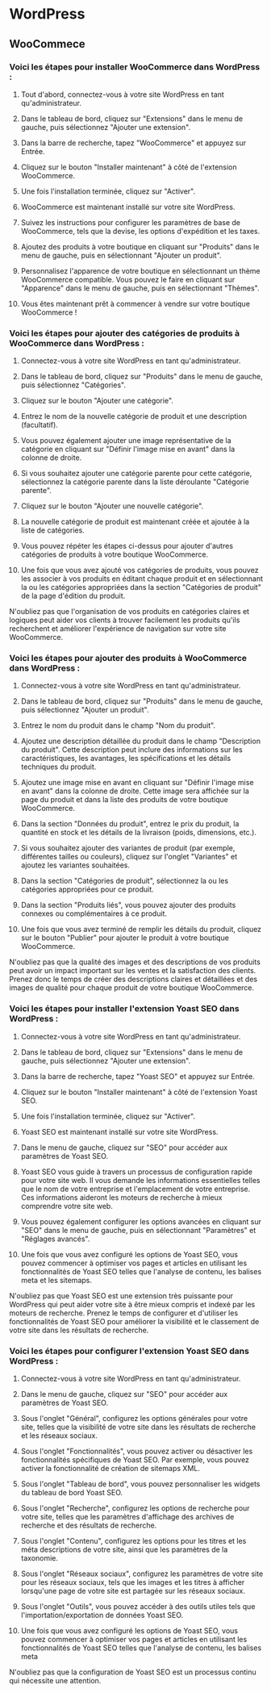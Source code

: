 # WordPress
## WooCommece

### Voici les étapes pour installer WooCommerce dans WordPress : 

 

1. Tout d'abord, connectez-vous à votre site WordPress en tant qu'administrateur. 

2. Dans le tableau de bord, cliquez sur "Extensions" dans le menu de gauche, puis sélectionnez "Ajouter une extension". 

3. Dans la barre de recherche, tapez "WooCommerce" et appuyez sur Entrée. 

4. Cliquez sur le bouton "Installer maintenant" à côté de l'extension WooCommerce. 

5. Une fois l'installation terminée, cliquez sur "Activer". 

6. WooCommerce est maintenant installé sur votre site WordPress. 

7. Suivez les instructions pour configurer les paramètres de base de WooCommerce, tels que la devise, les options d'expédition et les taxes. 

8. Ajoutez des produits à votre boutique en cliquant sur "Produits" dans le menu de gauche, puis en sélectionnant "Ajouter un produit". 

9. Personnalisez l'apparence de votre boutique en sélectionnant un thème WooCommerce compatible. Vous pouvez le faire en cliquant sur "Apparence" dans le menu de gauche, puis en sélectionnant "Thèmes". 

10. Vous êtes maintenant prêt à commencer à vendre sur votre boutique WooCommerce ! 

### Voici les étapes pour ajouter des catégories de produits à WooCommerce dans WordPress : 

1. Connectez-vous à votre site WordPress en tant qu'administrateur. 

2. Dans le tableau de bord, cliquez sur "Produits" dans le menu de gauche, puis sélectionnez "Catégories". 

3. Cliquez sur le bouton "Ajouter une catégorie". 

4. Entrez le nom de la nouvelle catégorie de produit et une description (facultatif). 

5. Vous pouvez également ajouter une image représentative de la catégorie en cliquant sur "Définir l'image mise en avant" dans la colonne de droite. 

6. Si vous souhaitez ajouter une catégorie parente pour cette catégorie, sélectionnez la catégorie parente dans la liste déroulante "Catégorie parente". 

7. Cliquez sur le bouton "Ajouter une nouvelle catégorie". 

8. La nouvelle catégorie de produit est maintenant créée et ajoutée à la liste de catégories. 

9. Vous pouvez répéter les étapes ci-dessus pour ajouter d'autres catégories de produits à votre boutique WooCommerce. 

10. Une fois que vous avez ajouté vos catégories de produits, vous pouvez les associer à vos produits en éditant chaque produit et en sélectionnant la ou les catégories appropriées dans la section "Catégories de produit" de la page d'édition du produit. 

N'oubliez pas que l'organisation de vos produits en catégories claires et logiques peut aider vos clients à trouver facilement les produits qu'ils recherchent et améliorer l'expérience de navigation sur votre site WooCommerce. 

### Voici les étapes pour ajouter des produits à WooCommerce dans WordPress : 

1. Connectez-vous à votre site WordPress en tant qu'administrateur. 

2. Dans le tableau de bord, cliquez sur "Produits" dans le menu de gauche, puis sélectionnez "Ajouter un produit". 

3. Entrez le nom du produit dans le champ "Nom du produit". 

4. Ajoutez une description détaillée du produit dans le champ "Description du produit". Cette description peut inclure des informations sur les caractéristiques, les avantages, les spécifications et les détails techniques du produit. 

5. Ajoutez une image mise en avant en cliquant sur "Définir l'image mise en avant" dans la colonne de droite. Cette image sera affichée sur la page du produit et dans la liste des produits de votre boutique WooCommerce. 

6. Dans la section "Données du produit", entrez le prix du produit, la quantité en stock et les détails de la livraison (poids, dimensions, etc.). 

7. Si vous souhaitez ajouter des variantes de produit (par exemple, différentes tailles ou couleurs), cliquez sur l'onglet "Variantes" et ajoutez les variantes souhaitées. 

8. Dans la section "Catégories de produit", sélectionnez la ou les catégories appropriées pour ce produit. 

9. Dans la section "Produits liés", vous pouvez ajouter des produits connexes ou complémentaires à ce produit. 

10. Une fois que vous avez terminé de remplir les détails du produit, cliquez sur le bouton "Publier" pour ajouter le produit à votre boutique WooCommerce. 

N'oubliez pas que la qualité des images et des descriptions de vos produits peut avoir un impact important sur les ventes et la satisfaction des clients. Prenez donc le temps de créer des descriptions claires et détaillées et des images de qualité pour chaque produit de votre boutique WooCommerce. 

### Voici les étapes pour installer l'extension Yoast SEO dans WordPress : 

1. Connectez-vous à votre site WordPress en tant qu'administrateur. 

2. Dans le tableau de bord, cliquez sur "Extensions" dans le menu de gauche, puis sélectionnez "Ajouter une extension". 

3. Dans la barre de recherche, tapez "Yoast SEO" et appuyez sur Entrée. 

4. Cliquez sur le bouton "Installer maintenant" à côté de l'extension Yoast SEO. 

5. Une fois l'installation terminée, cliquez sur "Activer". 

6. Yoast SEO est maintenant installé sur votre site WordPress. 

7. Dans le menu de gauche, cliquez sur "SEO" pour accéder aux paramètres de Yoast SEO. 

8. Yoast SEO vous guide à travers un processus de configuration rapide pour votre site web. Il vous demande les informations essentielles telles que le nom de votre entreprise et l'emplacement de votre entreprise. Ces informations aideront les moteurs de recherche à mieux comprendre votre site web. 

9. Vous pouvez également configurer les options avancées en cliquant sur "SEO" dans le menu de gauche, puis en sélectionnant "Paramètres" et "Réglages avancés". 

10. Une fois que vous avez configuré les options de Yoast SEO, vous pouvez commencer à optimiser vos pages et articles en utilisant les fonctionnalités de Yoast SEO telles que l'analyse de contenu, les balises meta et les sitemaps. 

N'oubliez pas que Yoast SEO est une extension très puissante pour WordPress qui peut aider votre site à être mieux compris et indexé par les moteurs de recherche. Prenez le temps de configurer et d'utiliser les fonctionnalités de Yoast SEO pour améliorer la visibilité et le classement de votre site dans les résultats de recherche. 

### Voici les étapes pour configurer l'extension Yoast SEO dans WordPress : 

1. Connectez-vous à votre site WordPress en tant qu'administrateur. 

2. Dans le menu de gauche, cliquez sur "SEO" pour accéder aux paramètres de Yoast SEO. 

3. Sous l'onglet "Général", configurez les options générales pour votre site, telles que la visibilité de votre site dans les résultats de recherche et les réseaux sociaux. 

4. Sous l'onglet "Fonctionnalités", vous pouvez activer ou désactiver les fonctionnalités spécifiques de Yoast SEO. Par exemple, vous pouvez activer la fonctionnalité de création de sitemaps XML. 

5. Sous l'onglet "Tableau de bord", vous pouvez personnaliser les widgets du tableau de bord Yoast SEO. 

6. Sous l'onglet "Recherche", configurez les options de recherche pour votre site, telles que les paramètres d'affichage des archives de recherche et des résultats de recherche. 

7. Sous l'onglet "Contenu", configurez les options pour les titres et les méta descriptions de votre site, ainsi que les paramètres de la taxonomie. 

8. Sous l'onglet "Réseaux sociaux", configurez les paramètres de votre site pour les réseaux sociaux, tels que les images et les titres à afficher lorsqu'une page de votre site est partagée sur les réseaux sociaux. 

9. Sous l'onglet "Outils", vous pouvez accéder à des outils utiles tels que l'importation/exportation de données Yoast SEO. 

10. Une fois que vous avez configuré les options de Yoast SEO, vous pouvez commencer à optimiser vos pages et articles en utilisant les fonctionnalités de Yoast SEO telles que l'analyse de contenu, les balises meta 

N'oubliez pas que la configuration de Yoast SEO est un processus continu qui nécessite une attention.